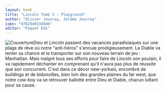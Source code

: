 ```yaml
---
layout: book
title: "Lincoln Tome 3 : Playground"
author: "Olivier Jouvray, Jérôme Jouvray"
isbn: "9782940334506"
editor: "Paquet Eds"
---
```

![Couverture](/img/9782940334506.jpg)Dieu et Lincoln passent des vacances paradisiaques sur une plage de rêve où notre "anti-héros" s'ennuie prodigieusement. Le Diable va tenter sa chance et le transporter sur son nouveau terrain de jeu : Manhattan. Mais malgré tous ses efforts pour faire de Lincoln son poulain, il va rapidement déchanter en comprenant qu'il n'aura pas plus de réussite que son concurrent. C'est dans ce décor new-yorkais, encombré de buildings et de bidonvilles, bien loin des grandes plaines du far west, que notre cow-boy va se retrouver ballotté entre Dieu et Diable, chacun luttant pour sa cause.